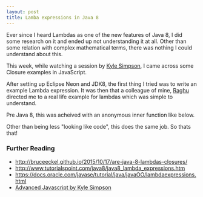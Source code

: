 ```yaml
---
layout: post
title: Lamba expressions in Java 8
---
```

Ever since I heard Lambdas as one of the new features of Java 8, I did some research on it and ended up not understanding it at all. Other than some relation with complex mathematical terms, there was nothing I could understand about this.

This week, while watching a session by <a href="http://getify.me">Kyle Simpson</a>, I came across some Closure examples in JavaScript.

After setting up Eclipse Neon and JDK8, the first thing I tried was to write an example Lambda expression. It was then that a colleague of mine, <a href="https://github.com/RaghuChandrasekaran">Raghu</a> directed me to a real life example for lambdas which was simple to understand.

<script src="https://gist.github.com/midhunhk/ee0ca73ebed66c77eca4d155d7633fe5.js"></script>

Pre Java 8, this was acheived with an anonymous inner function like below.

<script src="https://gist.github.com/midhunhk/70cab9d2987432e351d4d030a86f81cc.js"></script>

Other than being less "looking like code", this does the same job. So thats that!

### Further Reading
* <a href="http://bruceeckel.github.io/2015/10/17/are-java-8-lambdas-closures/">http://bruceeckel.github.io/2015/10/17/are-java-8-lambdas-closures/</a>
* <a href="http://www.tutorialspoint.com/java8/java8_lambda_expressions.htm">http://www.tutorialspoint.com/java8/java8_lambda_expressions.htm</a>
* <a href="https://docs.oracle.com/javase/tutorial/java/javaOO/lambdaexpressions.html">https://docs.oracle.com/javase/tutorial/java/javaOO/lambdaexpressions.html</a>
* <a href="https://frontendmasters.com/courses/advanced-javascript/">Advanced Javascript by Kyle Simpson</a>
